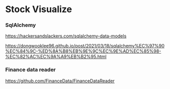 # Stock Visualize


### SqlAlchemy
https://hackersandslackers.com/sqlalchemy-data-models

https://dongwooklee96.github.io/post/2021/03/18/sqlalchemy%EC%97%90%EC%84%9C-%ED%8A%B8%EB%9E%9C%EC%9E%AD%EC%85%98-%EC%82%AC%EC%9A%A9%EB%B2%95.html

### Finance data reader
https://github.com/FinanceData/FinanceDataReader